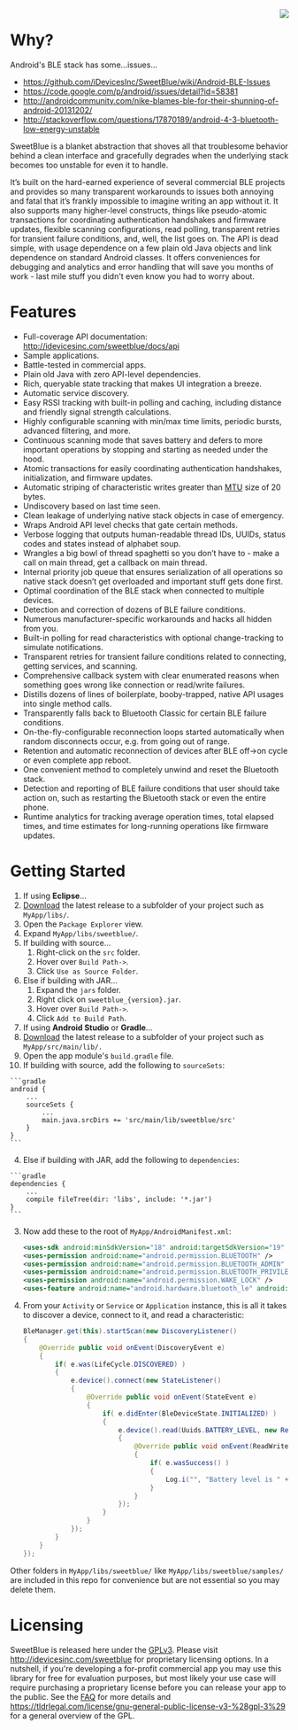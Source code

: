 <img align="right" src="https://github.com/iDevicesInc/SweetBlue/blob/master/scripts/assets/sweetblue_logo.png" />


Why?
====

Android's BLE stack has some...issues...

* https://github.com/iDevicesInc/SweetBlue/wiki/Android-BLE-Issues
* https://code.google.com/p/android/issues/detail?id=58381
* http://androidcommunity.com/nike-blames-ble-for-their-shunning-of-android-20131202/
* http://stackoverflow.com/questions/17870189/android-4-3-bluetooth-low-energy-unstable

SweetBlue is a blanket abstraction that shoves all that troublesome behavior behind a clean interface and gracefully degrades when the underlying stack becomes too unstable for even it to handle.

It’s built on the hard-earned experience of several commercial BLE projects and provides so many transparent workarounds to issues both annoying and fatal that it’s frankly impossible to imagine writing an app without it. It also supports many higher-level constructs, things like pseudo-atomic transactions for coordinating authentication handshakes and firmware updates, flexible scanning configurations, read polling, transparent retries for transient failure conditions, and, well, the list goes on. The API is dead simple, with usage dependence on a few plain old Java objects and link dependence on standard Android classes. It offers conveniences for debugging and analytics and error handling that will save you months of work - last mile stuff you didn't even know you had to worry about.

Features
========

*	Full-coverage API documentation: http://idevicesinc.com/sweetblue/docs/api
*	Sample applications.
*	Battle-tested in commercial apps.
*	Plain old Java with zero API-level dependencies.
*	Rich, queryable state tracking that makes UI integration a breeze.
*	Automatic service discovery.
*	Easy RSSI tracking with built-in polling and caching, including distance and friendly signal strength calculations.
*	Highly configurable scanning with min/max time limits, periodic bursts, advanced filtering, and more.
*	Continuous scanning mode that saves battery and defers to more important operations by stopping and starting as needed under the hood.
*	Atomic transactions for easily coordinating authentication handshakes, initialization, and firmware updates.
*	Automatic striping of characteristic writes greater than [MTU](http://en.wikipedia.org/wiki/Maximum_transmission_unit) size of 20 bytes.
*	Undiscovery based on last time seen.
*	Clean leakage of underlying native stack objects in case of emergency.
*	Wraps Android API level checks that gate certain methods.
*	Verbose logging that outputs human-readable thread IDs, UUIDs, status codes and states instead of alphabet soup.
*	Wrangles a big bowl of thread spaghetti so you don’t have to - make a call on main thread, get a callback on main thread.
*	Internal priority job queue that ensures serialization of all operations so native stack doesn’t get overloaded and important stuff gets done first.
*	Optimal coordination of the BLE stack when connected to multiple devices.
*	Detection and correction of dozens of BLE failure conditions.
*	Numerous manufacturer-specific workarounds and hacks all hidden from you.
*	Built-in polling for read characteristics with optional change-tracking to simulate notifications.
*	Transparent retries for transient failure conditions related to connecting, getting services, and scanning.
*	Comprehensive callback system with clear enumerated reasons when something goes wrong like connection or read/write failures.
*	Distills dozens of lines of boilerplate, booby-trapped, native API usages into single method calls.
*	Transparently falls back to Bluetooth Classic for certain BLE failure conditions.
*	On-the-fly-configurable reconnection loops started automatically when random disconnects occur, e.g. from going out of range.
*	Retention and automatic reconnection of devices after BLE off->on cycle or even complete app reboot.
*	One convenient method to completely unwind and reset the Bluetooth stack.
*	Detection and reporting of BLE failure conditions that user should take action on, such as restarting the Bluetooth stack or even the entire phone.
*	Runtime analytics for tracking average operation times, total elapsed times, and time estimates for long-running operations like firmware updates.


Getting Started
===============
 1. If using **Eclipse**...
  1. [Download](https://github.com/iDevicesInc/SweetBlue/releases) the latest release to a subfolder of your project such as `MyApp/libs/`.
  2. Open the `Package Explorer` view.
  3. Expand `MyApp/libs/sweetblue/`.
  4. If building with source...
      1. Right-click on the `src` folder.
      2. Hover over `Build Path->`.
      3. Click `Use as Source Folder`.
  5. Else if building with JAR...
      1. Expand the `jars` folder.
      2. Right click on `sweetblue_{version}.jar`.
      3. Hover over `Build Path->`.
      4. Click `Add to Build Path`.
 2. If using **Android Studio** or **Gradle**...
  1. [Download](http://github.com/iDevicesInc/SweetBlue/releases) the latest release to a subfolder of your project such as `MyApp/src/main/lib/.`
  2. Open the app module's `build.gradle` file.
  3. If building with source, add the following to `sourceSets`:
 
    ```gradle
    android {
        ...
        sourceSets {
            ...
            main.java.srcDirs += 'src/main/lib/sweetblue/src'
        }
    }
    ```

  4. Else if building with JAR, add the following to `dependencies`:

    ```gradle
    dependencies {
        ...
        compile fileTree(dir: 'libs', include: '*.jar')
    }
    ```

 3. Now add these to the root of `MyApp/AndroidManifest.xml`:
 
    ```xml
    <uses-sdk android:minSdkVersion="18" android:targetSdkVersion="19" />
    <uses-permission android:name="android.permission.BLUETOOTH" />
    <uses-permission android:name="android.permission.BLUETOOTH_ADMIN" />
    <uses-permission android:name="android.permission.BLUETOOTH_PRIVILEGED" />
    <uses-permission android:name="android.permission.WAKE_LOCK" />
    <uses-feature android:name="android.hardware.bluetooth_le" android:required="true" />
    ```
        
 4. From your `Activity` or `Service` or `Application` instance, this is all it takes to discover a device, connect to it, and read a characteristic:
    ```java
    BleManager.get(this).startScan(new DiscoveryListener()
    {
    	@Override public void onEvent(DiscoveryEvent e)
    	{
    		if( e.was(LifeCycle.DISCOVERED) )
    		{
	    		e.device().connect(new StateListener()
	    		{
	    			@Override public void onEvent(StateEvent e)
	    			{
	    				if( e.didEnter(BleDeviceState.INITIALIZED) )
	    				{
	    					e.device().read(Uuids.BATTERY_LEVEL, new ReadWriteListener()
	    					{
	    						@Override public void onEvent(ReadWriteEvent e)
	    						{
	    							if( e.wasSuccess() )
	    							{
	    								Log.i("", "Battery level is " + e.data_byte() + "%");
	    							}
	    						}
	    					});
	    				}
	    			}
	    		});
	    	}
    	}
    });
    ```

Other folders in `MyApp/libs/sweetblue/` like `MyApp/libs/sweetblue/samples/` are included in this repo for convenience but are not essential so you may delete them.

Licensing
=========

SweetBlue is released here under the [GPLv3](http://www.gnu.org/copyleft/gpl.html). Please visit http://idevicesinc.com/sweetblue for proprietary licensing options. In a nutshell, if you're developing a for-profit commercial app you may use this library for free for evaluation purposes, but most likely your use case will require purchasing a proprietary license before you can release your app to the public. See the [FAQ](https://github.com/iDevicesInc/SweetBlue/wiki/FAQ) for more details and https://tldrlegal.com/license/gnu-general-public-license-v3-%28gpl-3%29 for a general overview of the GPL.
